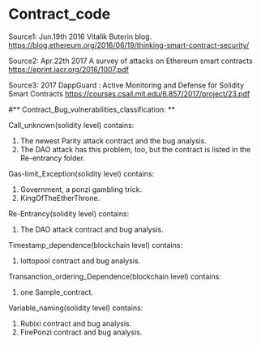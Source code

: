 # Contract_code

Source1: 
Jun.19th 2016 Vitalik Buterin blog.  https://blog.ethereum.org/2016/06/19/thinking-smart-contract-security/

Source2: 
Apr.22th 2017 A survey of attacks on Ethereum smart contracts https://eprint.iacr.org/2016/1007.pdf

Source3:
2017 DappGuard : Active Monitoring and Defense for Solidity Smart Contracts https://courses.csail.mit.edu/6.857/2017/project/23.pdf


#** Contract_Bug_vulnerabilities_classification: **

Call_unknown(solidity level) contains:
1. The newest Parity attack contract and the bug analysis.
2. The DAO attack has this problem, too, but the contract is listed in the Re-entrancy folder.

Gas-limit_Exception(solidity level) contains:
1. Government, a ponzi gambling trick.
2. KingOfTheEtherThrone.

Re-Entrancy(solidity level) contains:
1. The DAO attack contract and bug analysis.

Timestamp_dependence(blockchain level) contains:
1. lottopool contract and bug analysis.

Transanction_ordering_Dependence(blockchain level) contains:
1. one Sample_contract.

Variable_naming(solidity level) contains:
1. Rubixi contract and bug analysis.
2. FirePonzi contract and bug analysis.


